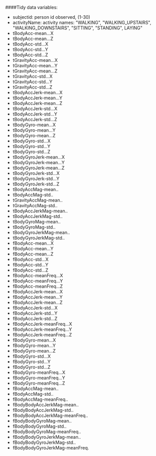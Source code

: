####Tidy data variables:

  * subjectid: person id observed, (1-30)
  * activityName:     activity  names: "WALKING", "WALKING_UPSTAIRS", "WALKING_DOWNSTAIRS", "SITTING", "STANDING", LAYING" 
  * tBodyAcc-mean...X
  * tBodyAcc-mean...Z
  * tBodyAcc-std...X
  * tBodyAcc-std...Y
  * tBodyAcc-std...Z
  * tGravityAcc-mean...X
  * tGravityAcc-mean...Y
  * tGravityAcc-mean...Z
  * tGravityAcc-std...X
  * tGravityAcc-std...Y
  * tGravityAcc-std...Z
  * tBodyAccJerk-mean...X
  * tBodyAccJerk-mean...Y
  * tBodyAccJerk-mean...Z
  * tBodyAccJerk-std...X
  * tBodyAccJerk-std...Y
  * tBodyAccJerk-std...Z
  * tBodyGyro-mean...X
  * tBodyGyro-mean...Y
  * tBodyGyro-mean...Z
  * tBodyGyro-std...X
  * tBodyGyro-std...Y
  * tBodyGyro-std...Z
  * tBodyGyroJerk-mean...X
  * tBodyGyroJerk-mean...Y
  * tBodyGyroJerk-mean...Z
  * tBodyGyroJerk-std...X
  * tBodyGyroJerk-std...Y
  * tBodyGyroJerk-std...Z
  * tBodyAccMag-mean..
  * tBodyAccMag-std..
  * tGravityAccMag-mean..
  * tGravityAccMag-std..
  * tBodyAccJerkMag-mean..
  * tBodyAccJerkMag-std..
  * tBodyGyroMag-mean..
  * tBodyGyroMag-std..
  * tBodyGyroJerkMag-mean..
  * tBodyGyroJerkMag-std..
  * fBodyAcc-mean...X
  * fBodyAcc-mean...Y
  * fBodyAcc-mean...Z
  * fBodyAcc-std...X
  * fBodyAcc-std...Y
  * fBodyAcc-std...Z
  * fBodyAcc-meanFreq...X
  * fBodyAcc-meanFreq...Y
  * fBodyAcc-meanFreq...Z
  * fBodyAccJerk-mean...X
  * fBodyAccJerk-mean...Y
  * fBodyAccJerk-mean...Z
  * fBodyAccJerk-std...X
  * fBodyAccJerk-std...Y
  * fBodyAccJerk-std...Z
  * fBodyAccJerk-meanFreq...X
  * fBodyAccJerk-meanFreq...Y
  * fBodyAccJerk-meanFreq...Z
  * fBodyGyro-mean...X
  * fBodyGyro-mean...Y
  * fBodyGyro-mean...Z
  * fBodyGyro-std...X
  * fBodyGyro-std...Y
  * fBodyGyro-std...Z
  * fBodyGyro-meanFreq...X
  * fBodyGyro-meanFreq...Y
  * fBodyGyro-meanFreq...Z
  * fBodyAccMag-mean..
  * fBodyAccMag-std..
  * fBodyAccMag-meanFreq..
  * fBodyBodyAccJerkMag-mean..
  * fBodyBodyAccJerkMag-std..
  * fBodyBodyAccJerkMag-meanFreq..
  * fBodyBodyGyroMag-mean..
  * fBodyBodyGyroMag-std..
  * fBodyBodyGyroMag-meanFreq..
  * fBodyBodyGyroJerkMag-mean..
  * fBodyBodyGyroJerkMag-std..
  * fBodyBodyGyroJerkMag-meanFreq.
